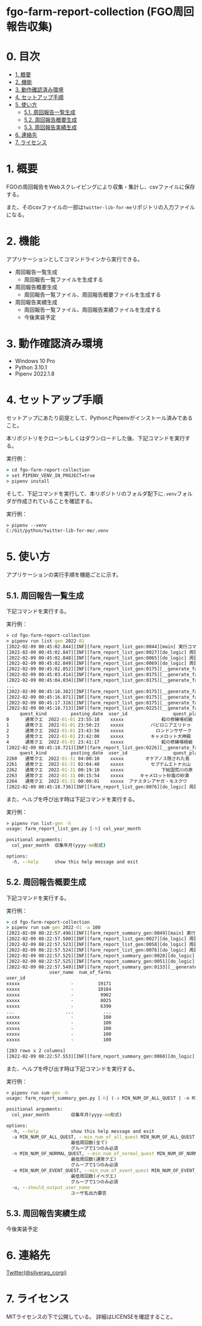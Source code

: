 # fgo-farm-report-collection (FGO周回報告収集) <!-- omit in toc -->


# 0. 目次 <!-- omit in toc -->

- [1. 概要](#1-概要)
- [2. 機能](#2-機能)
- [3. 動作確認済み環境](#3-動作確認済み環境)
- [4. セットアップ手順](#4-セットアップ手順)
- [5. 使い方](#5-使い方)
  - [5.1. 周回報告一覧生成](#51-周回報告一覧生成)
  - [5.2. 周回報告概要生成](#52-周回報告概要生成)
  - [5.3. 周回報告実績生成](#53-周回報告実績生成)
- [6. 連絡先](#6-連絡先)
- [7. ライセンス](#7-ライセンス)


# 1. 概要

FGOの周回報告をWebスクレイピングにより収集・集計し、csvファイルに保存する。

また、そのcsvファイルの一部は`twitter-lib-for-me`リポジトリの入力ファイルになる。


# 2. 機能

アプリケーションとしてコマンドラインから実行できる。

- 周回報告一覧生成
  - 周回報告一覧ファイルを生成する
- 周回報告概要生成
  - 周回報告一覧ファイル、周回報告概要ファイルを生成する
- 周回報告実績生成
  - 周回報告一覧ファイル、周回報告実績ファイルを生成する
  - 今後実装予定


# 3. 動作確認済み環境

- Windows 10 Pro
- Python 3.10.1
- Pipenv 2022.1.8


# 4. セットアップ手順

セットアップにあたり前提として、PythonとPipenvがインストール済みであること。

本リポジトリをクローンもしくはダウンロードした後、下記コマンドを実行する。

実行例：
```cmd
> cd fgo-farm-report-collection
> set PIPENV_VENV_IN_PROJECT=true
> pipenv install
```

そして、下記コマンドを実行して、本リポジトリのフォルダ配下に`.venv`フォルダが作成されていることを確認する。

実行例：
```cmd
> pipenv --venv
C:/Git/python/twitter-lib-for-me/.venv
```


# 5. 使い方

アプリケーションの実行手順を機能ごとに示す。


## 5.1. 周回報告一覧生成

下記コマンドを実行する。

実行例：
```cmd
> cd fgo-farm-report-collection
> pipenv run list-gen 2022-01
[2022-02-09 00:45:02.844][INF][farm_report_list_gen:0044][main] 実行コマンド：['farm_report_list_gen.py', '2022-01']
[2022-02-09 00:45:02.847][INF][farm_report_list_gen:0027][do_logic] 周回報告一覧生成を開始します。
[2022-02-09 00:45:02.848][INF][farm_report_list_gen:0065][do_logic] 周回報告一覧を生成します。(2022-01-01～2022-01-31)
[2022-02-09 00:45:02.849][INF][farm_report_list_gen:0069][do_logic] 周回報告一覧ファイル：./dest/farm_report_list/farm_report_list_2022-01.csv
[2022-02-09 00:45:02.852][INF][farm_report_list_gen:0175][__generate_farm_report_list] https://fgojunks.max747.org/harvest/contents/date/2022-01-01.html
[2022-02-09 00:45:03.414][INF][farm_report_list_gen:0175][__generate_farm_report_list] https://fgojunks.max747.org/harvest/contents/date/2022-01-02.html
[2022-02-09 00:45:04.034][INF][farm_report_list_gen:0175][__generate_farm_report_list] https://fgojunks.max747.org/harvest/contents/date/2022-01-03.html
...
[2022-02-09 00:45:16.382][INF][farm_report_list_gen:0175][__generate_farm_report_list] https://fgojunks.max747.org/harvest/contents/date/2022-01-29.html
[2022-02-09 00:45:16.871][INF][farm_report_list_gen:0175][__generate_farm_report_list] https://fgojunks.max747.org/harvest/contents/date/2022-01-30.html
[2022-02-09 00:45:17.316][INF][farm_report_list_gen:0175][__generate_farm_report_list] https://fgojunks.max747.org/harvest/contents/date/2022-01-31.html
[2022-02-09 00:45:18.713][INF][farm_report_list_gen:0225][__generate_farm_report_list] 周回報告一覧(追加分)
     quest_kind         posting_date  user_id                 quest_place  num_of_farms  material
0      通常クエ  2022-01-01 23:55:18    xxxxx              殺の修練場初級           100  歯車: 4, ランタン: 5, 塵: 12, 牙: 13, 殺輝: 145, 殺モ: 5, ...
1      通常クエ  2022-01-01 23:50:23    xxxxx          バビロニアエリドゥ            50  牙: 36, 騎魔: 10, 騎輝: 24, 騎猛火: 7
2      通常クエ  2022-01-01 23:43:56    xxxxx            ロンドンサザーク           100  ホム: 34, 骨: 28, 槍魔: 14, 弓輝: 23, 槍輝: 40, 槍灯火: 17...
3      通常クエ  2022-01-01 23:42:00    xxxxx          キャメロット大神殿           120  スカラベ: 16, 鎖: 55, 術秘: 10, 殺輝: 9, 狂輝: 17, 術業火: 2...
4      通常クエ  2022-01-01 23:41:17    xxxxx              殺の修練場極級           100  脂: 19, ランタン: 27, 種: 38, 塵: 25, 牙: 32, 鎖: 23, 殺...
[2022-02-09 00:45:18.721][INF][farm_report_list_gen:0226][__generate_farm_report_list] 周回報告一覧(追加分)
     quest_kind         posting_date  user_id                 quest_place  num_of_farms  material
2260   通常クエ  2022-01-31 04:00:10    xxxxx        オケアノス隠された島            25  貝殻: 4, 剣魔: 1, 剣輝: 13, 剣猛火: 1
2261   通常クエ  2022-01-31 02:04:40    xxxxx          セプテムエトナ火山           200  ランタン: 22, 殺輝: 77
2262   通常クエ  2022-01-31 00:19:18    xxxxx              下総国荒川の原           350  胆石: 51, 勾玉: 75, 塵: 105, 狂秘: 11, 剣魔: 117, 剣猛火: ...
2263   通常クエ  2022-01-31 00:15:54    xxxxx      キャメロット砂嵐の砂漠           160  スカラベ: 15, 骨: 119, 術秘: 5, 剣輝: 19, 弓輝: 19, 槍輝: 1...
2264   通常クエ  2022-01-31 00:00:01    xxxxx  アナスタシアヤガ・モスクワ           100  結氷: 47, 殺魔: 49, 殺猛火: 37
[2022-02-09 00:45:18.736][INF][farm_report_list_gen:0076][do_logic] 周回報告一覧生成を終了します。
```

また、ヘルプを呼び出す時は下記コマンドを実行する。

実行例：
```cmd
> pipenv run list-gen -h
usage: farm_report_list_gen.py [-h] col_year_month

positional arguments:
  col_year_month  収集年月(yyyy-mm形式)

options:
  -h, --help      show this help message and exit
```


## 5.2. 周回報告概要生成

下記コマンドを実行する。

実行例：
```cmd
> cd fgo-farm-report-collection
> pipenv run sum-gen 2022-01 -a 100
[2022-02-09 08:22:57.496][INF][farm_report_summary_gen:0049][main] 実行コマンド：['farm_report_summary_gen.py', '2022-01', '-a', '100']
[2022-02-09 08:22:57.500][INF][farm_report_list_gen:0027][do_logic] 周回報告一覧生成を開始します。
[2022-02-09 08:22:57.523][INF][farm_report_list_gen:0058][do_logic] 周回報告一覧は最新です。(2022-01)
[2022-02-09 08:22:57.524][INF][farm_report_list_gen:0076][do_logic] 周回報告一覧生成を終了します。
[2022-02-09 08:22:57.525][INF][farm_report_summary_gen:0028][do_logic] 周回報告概要生成を開始します。
[2022-02-09 08:22:57.525][INF][farm_report_summary_gen:0051][do_logic] 周回報告概要ファイル：./dest/farm_report_summary/farm_report_summary_2022-01_全て_100周以上.csv
[2022-02-09 08:22:57.549][INF][farm_report_summary_gen:0133][__generate_farm_report_summary] 
                user_name  num_of_farms
user_id
xxxxx                   -         19171
xxxxx                   -         10184
xxxxx                   -          9902
xxxxx                   -          8025
xxxxx                   -          6390
...                   ...           ...
xxxxx                   -           100
xxxxx                   -           100
xxxxx                   -           100
xxxxx                   -           100
xxxxx                   -           100

[283 rows x 2 columns]
[2022-02-09 08:22:57.553][INF][farm_report_summary_gen:0060][do_logic] 周回報告概要生成を終了します。
```

また、ヘルプを呼び出す時は下記コマンドを実行する。

実行例：
```cmd
> pipenv run sum-gen -h
usage: farm_report_summary_gen.py [-h] (-a MIN_NUM_OF_ALL_QUEST | -n MIN_NUM_OF_NORMAL_QUEST | -e MIN_NUM_OF_EVENT_QUEST) [-u] col_year_month

positional arguments:
  col_year_month        収集年月(yyyy-mm形式)

options:
  -h, --help            show this help message and exit
  -a MIN_NUM_OF_ALL_QUEST, --min_num_of_all_quest MIN_NUM_OF_ALL_QUEST
                        最低周回数(全て)
                        グループで1つのみ必須
  -n MIN_NUM_OF_NORMAL_QUEST, --min_num_of_normal_quest MIN_NUM_OF_NORMAL_QUEST
                        最低周回数(通常クエ)
                        グループで1つのみ必須
  -e MIN_NUM_OF_EVENT_QUEST, --min_num_of_event_quest MIN_NUM_OF_EVENT_QUEST
                        最低周回数(イベクエ)
                        グループで1つのみ必須
  -u, --should_output_user_name
                        ユーザ名出力要否
```


## 5.3. 周回報告実績生成

今後実装予定


# 6. 連絡先

[Twitter(@silverag_corgi)](https://twitter.com/silverag_corgi)


# 7. ライセンス

MITライセンスの下で公開している。
詳細はLICENSEを確認すること。

